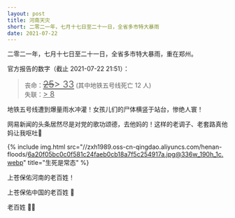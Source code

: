 ```yaml
---
layout: post
title: 河南天灾
short: 二零二一年，七月十七日至二十一日，全省多市特大暴雨
date: 2021-07-22
---
```


二零二一年，七月十七日至二十一日，全省多市特大暴雨，重在郑州。

官方报告的数字（截止 2021-07-22 21:51）：

<blockquote>
丧命：<u style="font-size: 1.5em"><del>25</del>&gt; 33</u> (其中地铁五号线死亡 12 人)
<br />
失联：<u style="font-size: 1.2em">&gt; 8</u>
</blockquote>

地铁五号线遭到爆量雨水冲灌！女孩儿们的尸体横竖于站台，惨绝人寰！

网易新闻的头条居然尽是对党的歌功颂德，去他妈的！这样的老调子、老套路真他妈让我呕吐🤮

{% include img.html src="//zxh1989.oss-cn-qingdao.aliyuncs.com/henan-floods/6a20f05bc0c0f581c24faeb0cb18a7f5c254917a.jpg@336w_190h_1c.webp" title="生死是常态"  %}

上苍保佑河南的老百姓！

上苍保佑中国的老百姓 🙏

老百姓 😮‍💨
